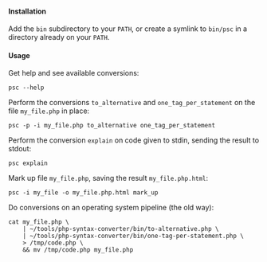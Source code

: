 #### Installation

Add the `bin` subdirectory to your `PATH`, or create a symlink to `bin/psc` in a directory already on your `PATH`.

#### Usage

Get help and see available conversions:

```
psc --help
```

Perform the conversions `to_alternative` and  `one_tag_per_statement` on the file `my_file.php` in place:

```
psc -p -i my_file.php to_alternative one_tag_per_statement
```

Perform the conversion `explain` on code given to stdin, sending the result to stdout:

```
psc explain
```

Mark up file `my_file.php`, saving the result `my_file.php.html`:

```
psc -i my_file -o my_file.php.html mark_up
```

Do conversions on an operating system pipeline (the old way):

```
cat my_file.php \
    | ~/tools/php-syntax-converter/bin/to-alternative.php \
    | ~/tools/php-syntax-converter/bin/one-tag-per-statement.php \
    > /tmp/code.php \
    && mv /tmp/code.php my_file.php
```
